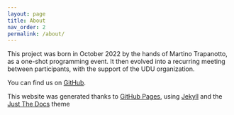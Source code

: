 ```yaml
---
layout: page
title: About
nav_order: 2
permalink: /about/
---
```


This project was born in October 2022 by the hands of Martino Trapanotto, as a one-shot programming event. It then evolved into a recurring meeting between participants, with the support of the UDU organization. 

You can find us on [GitHub](https://github.com/VRJams).

This website was generated thanks to [GitHub Pages](https://docs.github.com/en/pages), using [Jekyll](https://github.com/jekyll) and the [Just The Docs](https://just-the-docs.github.io/just-the-docs/) theme